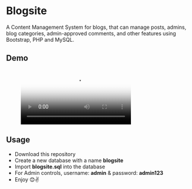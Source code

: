 # Blogsite

A Content Management System for blogs, that can manage posts, admins, blog categories, admin-approved comments, and other features using Bootstrap, PHP and MySQL.

## Demo

<figure class="video_container">
  <video controls="true" allowfullscreen="true" poster="./Snapshots/t1.mp4">
    <source src="./Snapshots/t1.mp4" type="video/mp4">
  </video>
</figure>

## Usage

* Download this repository
* Create a new database with a name **blogsite**
* Import **blogsite.sql** into the database
* For Admin controls, username: **admin** & password: **admin123** 
* Enjoy 😊✌

